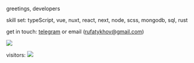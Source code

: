 greetings, developers

skill set: typeScript, vue, nuxt, react, next, node, scss, mongodb, sql, rust

get in touch: [telegram](t.me/rfatykhov) or email (rufatykhov@gmail.com)
                               
[![](https://github-readme-stats.vercel.app/api/top-langs/?username=rfatykhov&layout=compact&show_icons=true&theme=dracula)](https://github.com/anuraghazra/github-readme-stats)

visitors: <img src="https://www.websitecounterfree.com/c.php?d=5&id=15054&s=12"/>
